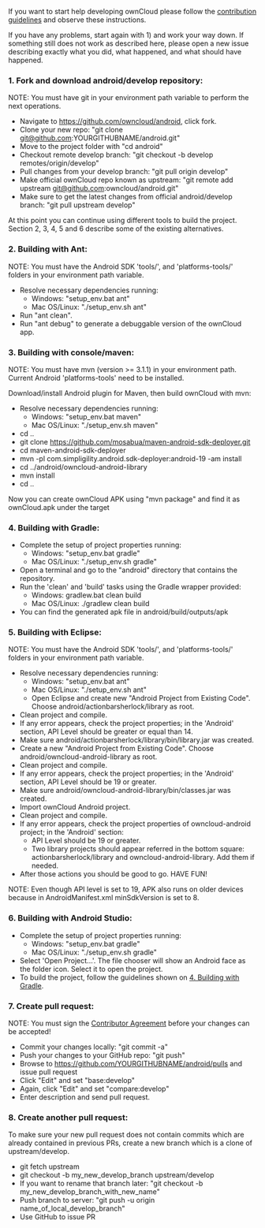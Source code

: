 
If you want to start help developing ownCloud please follow the [contribution guidelines][0] and observe these instructions.

If you have any problems, start again with 1) and work your way down. If something still does not work as described here, please open a new issue describing exactly what you did, what happened, and what should have happened.

### 1. Fork and download android/develop repository:

NOTE: You must have git in your environment path variable to perform the next operations.

* Navigate to https://github.com/owncloud/android, click fork.
* Clone your new repo: "git clone git@github.com:YOURGITHUBNAME/android.git"
* Move to the project folder with "cd android"
* Checkout remote develop branch: "git checkout -b develop remotes/origin/develop"
* Pull changes from your develop branch: "git pull origin develop"
* Make official ownCloud repo known as upstream: "git remote add upstream git@github.com:owncloud/android.git"
* Make sure to get the latest changes from official android/develop branch: "git pull upstream develop"

At this point you can continue using different tools to build the project. Section 2, 3, 4, 5 and 6 describe some of the existing alternatives.

### 2. Building with Ant:

NOTE: You must have the Android SDK 'tools/', and 'platforms-tools/' folders in your environment path variable.

* Resolve necessary dependencies running:
    - Windows: "setup_env.bat ant"
    - Mac OS/Linux: "./setup_env.sh ant"
* Run "ant clean".
* Run "ant debug" to generate a debuggable version of the ownCloud app.

### 3. Building with console/maven:

NOTE: You must have mvn (version >= 3.1.1) in your environment path. Current Android 'platforms-tools' need to be installed.

Download/install Android plugin for Maven, then build ownCloud with mvn:

* Resolve necessary dependencies running:
    - Windows: "setup_env.bat maven"
    - Mac OS/Linux: "./setup_env.sh maven"
* cd ..
* git clone https://github.com/mosabua/maven-android-sdk-deployer.git
* cd maven-android-sdk-deployer
* mvn -pl com.simpligility.android.sdk-deployer:android-19 -am install
* cd ../android/owncloud-android-library
* mvn install
* cd ..

Now you can create ownCloud APK using "mvn package" and find it as ownCloud.apk under the target

### 4. Building with Gradle:

* Complete the setup of project properties running:
    - Windows: "setup_env.bat gradle"
    - Mac OS/Linux: "./setup_env.sh gradle"
* Open a terminal and go to the "android" directory that contains the repository.
* Run the 'clean' and 'build' tasks using the Gradle wrapper provided:
    - Windows: gradlew.bat clean build
    - Mac OS/Linux: ./gradlew clean build
* You can find the generated apk file in android/build/outputs/apk

### 5. Building with Eclipse:

NOTE: You must have the Android SDK 'tools/', and 'platforms-tools/' folders in your environment path variable.

* Resolve necessary dependencies running:
    - Windows: "setup_env.bat ant"
    - Mac OS/Linux: "./setup_env.sh ant"
    * Open Eclipse and create new "Android Project from Existing Code". Choose android/actionbarsherlock/library as root.
* Clean project and compile.
* If any error appears, check the project properties; in the 'Android' section, API Level should be greater or equal than 14.
* Make sure android/actionbarsherlock/library/bin/library.jar was created.
* Create a new "Android Project from Existing Code". Choose android/owncloud-android-library as root.
* Clean project and compile.
* If any error appears, check the project properties; in the 'Android' section, API Level should be 19 or greater.
* Make sure android/owncloud-android-library/bin/classes.jar was created.
* Import ownCloud Android project.
* Clean project and compile.
* If any error appears, check the project properties of owncloud-android project; in the 'Android' section:
    - API Level should be 19 or greater.
    - Two library projects should appear referred in the bottom square: actionbarsherlock/library and owncloud-android-library. Add them if needed.
* After those actions you should be good to go. HAVE FUN!

NOTE: Even though API level is set to 19, APK also runs on older devices because in AndroidManifest.xml minSdkVersion is set to 8.

### 6. Building with Android Studio:

* Complete the setup of project properties running:
    - Windows: "setup_env.bat gradle"
    - Mac OS/Linux: "./setup_env.sh gradle"
* Select 'Open Project...'. The file chooser will show an Android face as the folder icon. Select
  it to open the project.
* To build the project, follow the guidelines shown on [4. Building with Gradle][2].

### 7. Create pull request:

NOTE: You must sign the [Contributor Agreement][1] before your changes can be accepted!

* Commit your changes locally: "git commit -a"
* Push your changes to your GitHub repo: "git push"
* Browse to https://github.com/YOURGITHUBNAME/android/pulls and issue pull request
* Click "Edit" and set "base:develop"
* Again, click "Edit" and set "compare:develop"
* Enter description and send pull request.

### 8. Create another pull request:

To make sure your new pull request does not contain commits which are already contained in previous PRs, create a new branch which is a clone of upstream/develop.

* git fetch upstream
* git checkout -b my_new_develop_branch upstream/develop
* If you want to rename that branch later: "git checkout -b my_new_develop_branch_with_new_name"
* Push branch to server: "git push -u origin name_of_local_develop_branch"
* Use GitHub to issue PR


[0]: https://github.com/owncloud/android/blob/master/CONTRIBUTING.md
[1]: http://owncloud.org/about/contributor-agreement/
[2]: https://github.com/owncloud/android/blob/master/SETUP.md#4-building-with-gradle

